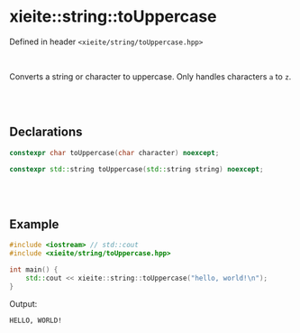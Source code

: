 # xieite::string::toUppercase
Defined in header `<xieite/string/toUppercase.hpp>`

<br/>

Converts a string or character to uppercase. Only handles characters `a` to `z`.

<br/><br/>

## Declarations
```cpp
constexpr char toUppercase(char character) noexcept;
```
```cpp
constexpr std::string toUppercase(std::string string) noexcept;
```

<br/><br/>

## Example
```cpp
#include <iostream> // std::cout
#include <xieite/string/toUppercase.hpp>

int main() {
	std::cout << xieite::string::toUppercase("hello, world!\n");
}
```
Output:
```
HELLO, WORLD!
```
